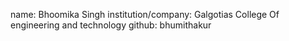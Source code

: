 name:  Bhoomika Singh
institution/company:  Galgotias College Of engineering and technology 
github: bhumithakur
